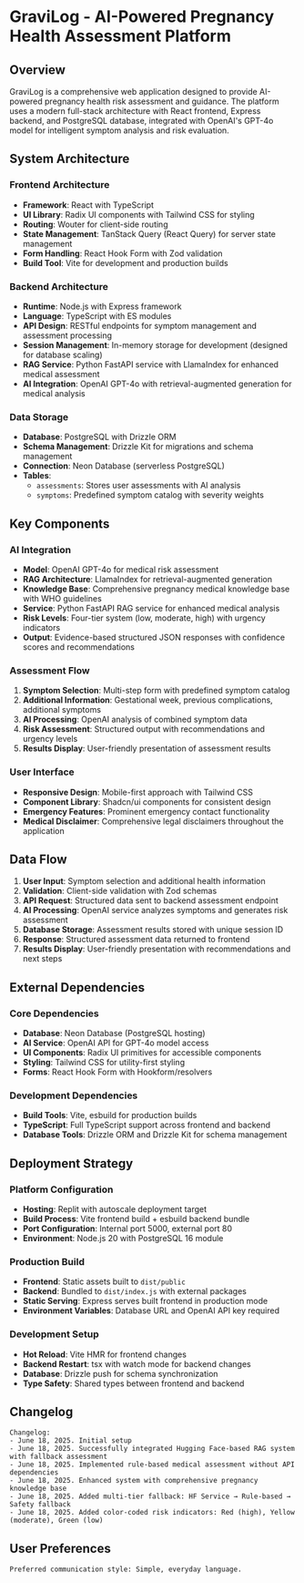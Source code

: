 # GraviLog - AI-Powered Pregnancy Health Assessment Platform

## Overview

GraviLog is a comprehensive web application designed to provide AI-powered pregnancy health risk assessment and guidance. The platform uses a modern full-stack architecture with React frontend, Express backend, and PostgreSQL database, integrated with OpenAI's GPT-4o model for intelligent symptom analysis and risk evaluation.

## System Architecture

### Frontend Architecture
- **Framework**: React with TypeScript
- **UI Library**: Radix UI components with Tailwind CSS for styling
- **Routing**: Wouter for client-side routing
- **State Management**: TanStack Query (React Query) for server state management
- **Form Handling**: React Hook Form with Zod validation
- **Build Tool**: Vite for development and production builds

### Backend Architecture
- **Runtime**: Node.js with Express framework
- **Language**: TypeScript with ES modules
- **API Design**: RESTful endpoints for symptom management and assessment processing
- **Session Management**: In-memory storage for development (designed for database scaling)
- **RAG Service**: Python FastAPI service with LlamaIndex for enhanced medical assessment
- **AI Integration**: OpenAI GPT-4o with retrieval-augmented generation for medical analysis

### Data Storage
- **Database**: PostgreSQL with Drizzle ORM
- **Schema Management**: Drizzle Kit for migrations and schema management
- **Connection**: Neon Database (serverless PostgreSQL)
- **Tables**: 
  - `assessments`: Stores user assessments with AI analysis
  - `symptoms`: Predefined symptom catalog with severity weights

## Key Components

### AI Integration
- **Model**: OpenAI GPT-4o for medical risk assessment
- **RAG Architecture**: LlamaIndex for retrieval-augmented generation
- **Knowledge Base**: Comprehensive pregnancy medical knowledge base with WHO guidelines
- **Service**: Python FastAPI RAG service for enhanced medical analysis
- **Risk Levels**: Four-tier system (low, moderate, high) with urgency indicators
- **Output**: Evidence-based structured JSON responses with confidence scores and recommendations

### Assessment Flow
1. **Symptom Selection**: Multi-step form with predefined symptom catalog
2. **Additional Information**: Gestational week, previous complications, additional symptoms
3. **AI Processing**: OpenAI analysis of combined symptom data
4. **Risk Assessment**: Structured output with recommendations and urgency levels
5. **Results Display**: User-friendly presentation of assessment results

### User Interface
- **Responsive Design**: Mobile-first approach with Tailwind CSS
- **Component Library**: Shadcn/ui components for consistent design
- **Emergency Features**: Prominent emergency contact functionality
- **Medical Disclaimer**: Comprehensive legal disclaimers throughout the application

## Data Flow

1. **User Input**: Symptom selection and additional health information
2. **Validation**: Client-side validation with Zod schemas
3. **API Request**: Structured data sent to backend assessment endpoint
4. **AI Processing**: OpenAI service analyzes symptoms and generates risk assessment
5. **Database Storage**: Assessment results stored with unique session ID
6. **Response**: Structured assessment data returned to frontend
7. **Results Display**: User-friendly presentation with recommendations and next steps

## External Dependencies

### Core Dependencies
- **Database**: Neon Database (PostgreSQL hosting)
- **AI Service**: OpenAI API for GPT-4o model access
- **UI Components**: Radix UI primitives for accessible components
- **Styling**: Tailwind CSS for utility-first styling
- **Forms**: React Hook Form with Hookform/resolvers

### Development Dependencies
- **Build Tools**: Vite, esbuild for production builds
- **TypeScript**: Full TypeScript support across frontend and backend
- **Database Tools**: Drizzle ORM and Drizzle Kit for schema management

## Deployment Strategy

### Platform Configuration
- **Hosting**: Replit with autoscale deployment target
- **Build Process**: Vite frontend build + esbuild backend bundle
- **Port Configuration**: Internal port 5000, external port 80
- **Environment**: Node.js 20 with PostgreSQL 16 module

### Production Build
- **Frontend**: Static assets built to `dist/public`
- **Backend**: Bundled to `dist/index.js` with external packages
- **Static Serving**: Express serves built frontend in production mode
- **Environment Variables**: Database URL and OpenAI API key required

### Development Setup
- **Hot Reload**: Vite HMR for frontend changes
- **Backend Restart**: tsx with watch mode for backend changes
- **Database**: Drizzle push for schema synchronization
- **Type Safety**: Shared types between frontend and backend

## Changelog

```
Changelog:
- June 18, 2025. Initial setup
- June 18, 2025. Successfully integrated Hugging Face-based RAG system with fallback assessment
- June 18, 2025. Implemented rule-based medical assessment without API dependencies
- June 18, 2025. Enhanced system with comprehensive pregnancy knowledge base
- June 18, 2025. Added multi-tier fallback: HF Service → Rule-based → Safety fallback
- June 18, 2025. Added color-coded risk indicators: Red (high), Yellow (moderate), Green (low)
```

## User Preferences

```
Preferred communication style: Simple, everyday language.
```